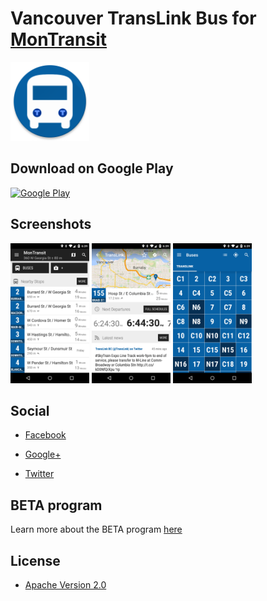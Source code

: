 # Vancouver TransLink Bus for [MonTransit](https://github.com/mtransitapps/mtransit-for-android)

<img width="25%" height="25%" src="https://raw.githubusercontent.com/mtransitapps/ca-vancouver-translink-bus-android/master/pub/hi-res-app-icon.png"/>

## Download on Google Play

[![Google Play](https://developer.android.com/images/brand/en_app_rgb_wo_60.png)](https://play.google.com/store/apps/details?id=org.mtransit.android.ca_vancouver_translink_bus)

## Screenshots

<img width="25%" height="25%" src="https://raw.githubusercontent.com/mtransitapps/ca-vancouver-translink-bus-android/master/pub/screenshot-phone-1.png"/>
<img width="25%" height="25%" src="https://raw.githubusercontent.com/mtransitapps/ca-vancouver-translink-bus-android/master/pub/screenshot-phone-2.png"/>
<img width="25%" height="25%" src="https://raw.githubusercontent.com/mtransitapps/ca-vancouver-translink-bus-android/master/pub/screenshot-phone-3.png"/>

## Social

* [Facebook](https://www.facebook.com/MonTransit)

* [Google+](http://gplus.to/MonTransit/)

* [Twitter](https://twitter.com/montransit)

## BETA program

Learn more about the BETA program [here](https://github.com/mtransitapps/mtransit-for-android/wiki/BETA)

## License

* [Apache Version 2.0](http://www.apache.org/licenses/LICENSE-2.0.html)
